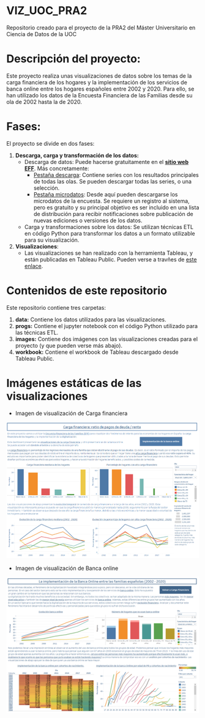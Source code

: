 # VIZ_UOC_PRA2
Repositorio creado para el proyecto de la PRA2 del Máster Universitario en Ciencia de Datos de la UOC

# Descripción del proyecto:
Este proyecto realiza unas visualizaciones de datos sobre los temas de la carga financiera de los hogares y la implementación de los servicios de banca online entre los hogares españoles entre 2002 y 2020. Para ello, se han utilizado los datos de la Encuesta Financiera de las Familias desde su ola de 2002 hasta la de 2020.

# Fases:
El proyecto se divide en dos fases:
1) **Descarga, carga y transformación de los datos:**
   - Descarga de datos: Puede hacerse gratuitamente en el [**sitio web EFF**](https://app.bde.es/efs_www/home?lang=ES). Más concretamente:
        - [Pestaña descarga](https://app.bde.es/efs_www/download?lang=ES): Contiene series con los resultados principales de todas las olas. Se pueden descargar todas las series, o una selección.
        - [Pestaña microdatos](https://app.bde.es/gnt_seg/controlAccesoEmail.jsp?pas=eff&lang=es&p1=2020&lang=es): Desde aquí pueden descargarse los microdatos de la encuesta. Se requiere un registro al sistema, pero es gratuito y su principal objetivo es ser incluido en una lista de distribución para recibir notificaciones sobre publicación de nuevas ediciones o versiones de los datos.
   - Carga y transformaciones sobre los datos: Se utilizan técnicas ETL en código Python para transformar los datos a un formato utilizable para su visualización.
2) **Visualizaciones**:
   - Las visualizaciones se han realizado con la herramienta Tableau, y están publicadas en Tableau Public. Pueden verse a travñes de [este enlace](https://public.tableau.com/views/EFF_cargafinanciera_bancaonline/Fragilidadfinancieraratiopagosdeudarenta?:language=en-US&:display_count=n&:origin=viz_share_link).

# Contenidos de este repositorio
Este repositorio contiene tres carpetas:
1) **data:** Contiene los datos utilizados para las visualizaciones.
2) **progs:** Contiene el jupyter notebook con el código Python utilizado para las técnicas ETL.
3) **images:** Contiene dos imágenes con las visualizaciones creadas para el proyecto (y que pueden verse más abajo).
4) **workbook:** Contiene el workbook de Tableau descargado desde Tableau Public.

# Imágenes estáticas de las visualizaciones

- Imagen de visualización de Carga financiera
<p align="center">
  <img src="images/carga_financiera.png" />
 </p>

- Imagen de visualización de Banca online
<p align="center">
  <img src="images/banca_online.png" />
 </p>



